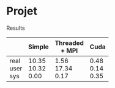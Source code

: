 # Projet

Results

|                     | Simple                 | Threaded<br>+ MPI     | Cuda                 |
|---------------------|------------------------|-----------------------|----------------------|
| real<br>user<br>sys | 10.35<br>10.32<br>0.00 | 1.56<br>17.34<br>0.17 | 0.48<br>0.14<br>0.35 |
